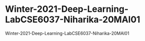 # Winter-2021-Deep-Learning-LabCSE6037-Niharika-20MAI01
Winter-2021-Deep-Learning-LabCSE6037-Niharika-20MAI01
